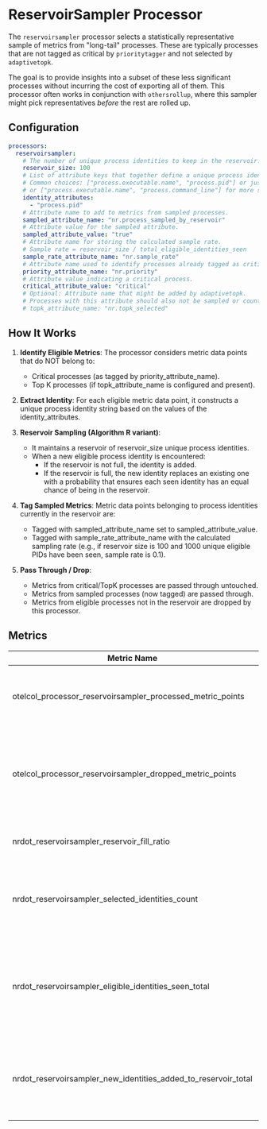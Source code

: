 # ReservoirSampler Processor

The `reservoirsampler` processor selects a statistically representative sample of metrics from "long-tail" processes. These are typically processes that are not tagged as critical by `prioritytagger` and not selected by `adaptivetopk`.

The goal is to provide insights into a subset of these less significant processes without incurring the cost of exporting all of them. This processor often works in conjunction with `othersrollup`, where this sampler might pick representatives *before* the rest are rolled up.

## Configuration

```yaml
processors:
  reservoirsampler:
    # The number of unique process identities to keep in the reservoir.
    reservoir_size: 100
    # List of attribute keys that together define a unique process identity for sampling.
    # Common choices: ["process.executable.name", "process.pid"] or just ["process.pid"]
    # or ["process.executable.name", "process.command_line"] for more specificity.
    identity_attributes:
      - "process.pid"
    # Attribute name to add to metrics from sampled processes.
    sampled_attribute_name: "nr.process_sampled_by_reservoir"
    # Attribute value for the sampled attribute.
    sampled_attribute_value: "true"
    # Attribute name for storing the calculated sample rate.
    # Sample rate = reservoir_size / total_eligible_identities_seen
    sample_rate_attribute_name: "nr.sample_rate"
    # Attribute name used to identify processes already tagged as critical (should not be sampled or counted as eligible).
    priority_attribute_name: "nr.priority"
    # Attribute value indicating a critical process.
    critical_attribute_value: "critical"
    # Optional: Attribute name that might be added by adaptivetopk.
    # Processes with this attribute should also not be sampled or counted as eligible.
    # topk_attribute_name: "nr.topk_selected"
```

## How It Works

1. **Identify Eligible Metrics**: The processor considers metric data points that do NOT belong to:
   - Critical processes (as tagged by priority_attribute_name).
   - Top K processes (if topk_attribute_name is configured and present).

2. **Extract Identity**: For each eligible metric data point, it constructs a unique process identity string based on the values of the identity_attributes.

3. **Reservoir Sampling (Algorithm R variant)**:
   - It maintains a reservoir of reservoir_size unique process identities.
   - When a new eligible process identity is encountered:
     - If the reservoir is not full, the identity is added.
     - If the reservoir is full, the new identity replaces an existing one with a probability that ensures each seen identity has an equal chance of being in the reservoir.

4. **Tag Sampled Metrics**: Metric data points belonging to process identities currently in the reservoir are:
   - Tagged with sampled_attribute_name set to sampled_attribute_value.
   - Tagged with sample_rate_attribute_name with the calculated sampling rate (e.g., if reservoir size is 100 and 1000 unique eligible PIDs have been seen, sample rate is 0.1).

5. **Pass Through / Drop**:
   - Metrics from critical/TopK processes are passed through untouched.
   - Metrics from sampled processes (now tagged) are passed through.
   - Metrics from eligible processes not in the reservoir are dropped by this processor.

## Metrics

| Metric Name | Type | Description |
|-------------|------|-------------|
| otelcol_processor_reservoirsampler_processed_metric_points | Counter | Total number of original metric data points processed. |
| otelcol_processor_reservoirsampler_dropped_metric_points | Counter | Total number of original metric data points dropped (eligible but not sampled). |
| nrdot_reservoirsampler_reservoir_fill_ratio | Gauge | Current fill ratio of the reservoir (0.0 to 1.0). |
| nrdot_reservoirsampler_selected_identities_count | Gauge | Current number of unique process identities in the reservoir. |
| nrdot_reservoirsampler_eligible_identities_seen_total | Counter | Total number of unique eligible process identities encountered since collector start. |
| nrdot_reservoirsampler_new_identities_added_to_reservoir_total | Counter | Total count of new identities added to the reservoir (either filling or replacing). |
